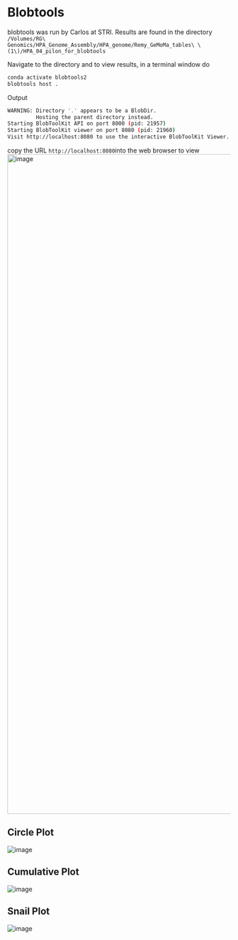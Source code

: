 # Blobtools

blobtools was run by Carlos at STRI. Results are found in the directory `/Volumes/RG\ Genomics/HPA_Genome_Assembly/HPA_genome/Remy_GeMoMa_tables\ \(1\)/HPA_04_pilon_for_blobtools`

Navigate to the directory and to view results, in a terminal window do 

```bash
conda activate blobtools2
blobtools host .
```

Output
```bash
WARNING: Directory '.' appears to be a BlobDir.
         Hosting the parent directory instead.
Starting BlobToolKit API on port 8000 (pid: 21957)
Starting BlobToolKit viewer on port 8080 (pid: 21960)
Visit http://localhost:8080 to use the interactive BlobToolKit Viewer.
```

copy the URL `http://localhost:8080`into the web browser to view 
<img width="1488" alt="image" src="https://github.com/remygatins/Holacanthus_passer-ONT-Illumina-Genome-Assembly/assets/26288352/46ad4b38-61b4-4ccc-a6e3-bd77a543c652">


## Circle Plot
![image](https://github.com/remygatins/Holacanthus_passer-ONT-Illumina-Genome-Assembly/assets/26288352/375a0648-f35f-4b27-9358-ab77a9c908f1)

## Cumulative Plot
![image](https://github.com/remygatins/Holacanthus_passer-ONT-Illumina-Genome-Assembly/assets/26288352/59a0cf69-065d-4235-9dc8-32a585a53d31)

## Snail Plot
![image](https://github.com/remygatins/Holacanthus_passer-ONT-Illumina-Genome-Assembly/assets/26288352/22395684-d335-4669-8acb-be42595538c3)



